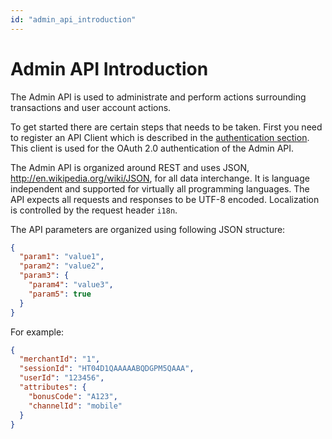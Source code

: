 ```yaml
---
id: "admin_api_introduction"
---
```


# Admin API  Introduction

The Admin API is used to administrate and perform actions surrounding transactions and user account actions.

To get started there are certain steps that needs to be taken. First you need to register an API Client which is described in the [authentication section](./admin_api_authentication). This client is used for the OAuth 2.0 authentication of the Admin API.

The Admin API is organized around REST and uses JSON, http://en.wikipedia.org/wiki/JSON, for all data interchange. It is language independent and supported for virtually all programming languages. The API expects all requests and responses to be UTF-8 encoded. Localization is controlled by the request header ```i18n```.

The API parameters are organized using following JSON structure:

```json
{
  "param1": "value1",
  "param2": "value2",
  "param3": {
    "param4": "value3",
    "param5": true
  }
}
```

For example:

```json
{
  "merchantId": "1",
  "sessionId": "HT04D1QAAAAABQDGPM5QAAA",
  "userId": "123456",
  "attributes": {
    "bonusCode": "A123",
    "channelId": "mobile"
  }
}
```

